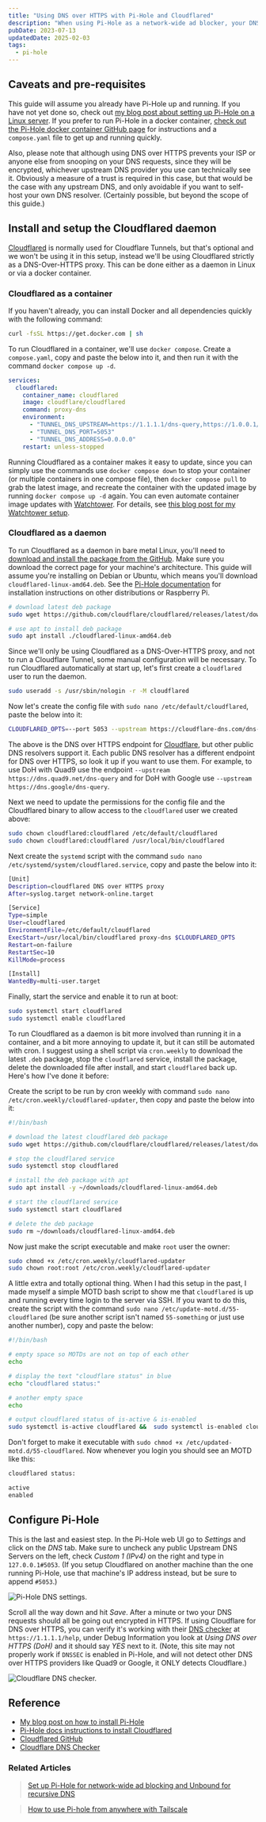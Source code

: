 ```yaml
---
title: "Using DNS over HTTPS with Pi-Hole and Cloudflared"
description: "When using Pi-Hole as a network-wide ad blocker, your DNS requests still go out in plain text and can be seen by your ISP. DNS over HTTPS encrypts DNS requests between your Pi-Hole and the upstream DNS resolver. Here is a quick guide on how to set that up with Cloudflared daemon."
pubDate: 2023-07-13
updatedDate: 2025-02-03
tags:
  - pi-hole
---
```


## Caveats and pre-requisites

This guide will assume you already have Pi-Hole up and running. If you have not yet done so, check out <a href="/blog/set-up-pihole-on-linux/" target="_blank">my blog post about setting up Pi-Hole on a Linux server</a>. If you prefer to run Pi-Hole in a docker container, <a href="https://github.com/pi-hole/docker-pi-hole" target="_blank">check out the Pi-Hole docker container GitHub page</a> for instructions and a `compose.yaml` file to get up and running quickly.

Also, please note that although using DNS over HTTPS prevents your ISP or anyone else from snooping on your DNS requests, since they will be encrypted, whichever upstream DNS provider you use can technically see it. Obviously a measure of a trust is required in this case, but that would be the case with any upstream DNS, and only avoidable if you want to self-host your own DNS resolver. (Certainly possible, but beyond the scope of this guide.)

## Install and setup the Cloudflared daemon

<a href="https://github.com/cloudflare/cloudflared" target="_blank">Cloudflared</a> is normally used for Cloudflare Tunnels, but that's optional and we won't be using it in this setup, instead we'll be using Cloudflared strictly as a DNS-Over-HTTPS proxy. This can be done either as a daemon in Linux or via a docker container.

### Cloudflared as a container

If you haven't already, you can install Docker and all dependencies quickly with the following command:

```bash
curl -fsSL https://get.docker.com | sh
```

To run Cloudflared in a container, we'll use `docker compose`. Create a `compose.yaml`, copy and paste the below into it, and then run it with the command `docker compose up -d`.

```yaml
services:
  cloudflared:
    container_name: cloudflared
    image: cloudflare/cloudflared
    command: proxy-dns
    environment:
      - "TUNNEL_DNS_UPSTREAM=https://1.1.1.1/dns-query,https://1.0.0.1/dns-query"
      - "TUNNEL_DNS_PORT=5053"
      - "TUNNEL_DNS_ADDRESS=0.0.0.0"
    restart: unless-stopped
```

Running Cloudflared as a container makes it easy to update, since you can simply use the commands use `docker compose down` to stop your container (or multiple containers in one compose file), then `docker compose pull` to grab the latest image, and recreate the container with the updated image by running `docker compose up -d` again. You can even automate container image updates with <a href="https://hub.docker.com/r/containrrr/watchtower" target="_blank">Watchtower</a>. For details, see <a href="/blog/watchtower/" target="_blank">this blog post for my Watchtower setup</a>.

### Cloudflared as a daemon

To run Cloudflared as a daemon in bare metal Linux, you'll need to <a href="https://github.com/cloudflare/cloudflared/releases/latest" target="_blank">download and install the package from the GitHub</a>. Make sure you download the correct page for your machine's architecture. This guide will assume you're installing on Debian or Ubuntu, which means you'll download `cloudflared-linux-amd64.deb`. See the <a href="https://docs.pi-hole.net/guides/dns/cloudflared" target="_blank">Pi-Hole documentation</a> for installation instructions on other distributions or Raspberry Pi.

```bash
# download latest deb package
sudo wget https://github.com/cloudflare/cloudflared/releases/latest/download/cloudflared-linux-amd64.deb

# use apt to install deb package
sudo apt install ./cloudflared-linux-amd64.deb
```

Since we'll only be using Cloudflared as a DNS-Over-HTTPS proxy, and not to run a Cloudflare Tunnel, some manual configuration will be necessary. To run Cloudflared automatically at start up, let's first create a `cloudflared` user to run the daemon.

```bash
sudo useradd -s /usr/sbin/nologin -r -M cloudflared
```

Now let's create the config file with `sudo nano /etc/default/cloudflared`, paste the below into it:

```bash
CLOUDFLARED_OPTS=--port 5053 --upstream https://cloudflare-dns.com/dns-query
```

The above is the DNS over HTTPS endpoint for <a href="https://1.1.1.1" target="_blank">Cloudflare</a>, but other public DNS resolvers support it. Each public DNS resolver has a different endpoint for DNS over HTTPS, so look it up if you want to use them. For example, to use DoH with Quad9 use the endpoint `--upstream https://dns.quad9.net/dns-query` and for DoH with Google use `--upstream https://dns.google/dns-query`.

Next we need to update the permissions for the config file and the Cloudflared binary to allow access to the `cloudflared` user we created above:

```bash
sudo chown cloudflared:cloudflared /etc/default/cloudflared
sudo chown cloudflared:cloudflared /usr/local/bin/cloudflared
```

Next create the `systemd` script with the command `sudo nano /etc/systemd/system/cloudflared.service`, copy and paste the below into it:

```bash
[Unit]
Description=cloudflared DNS over HTTPS proxy
After=syslog.target network-online.target

[Service]
Type=simple
User=cloudflared
EnvironmentFile=/etc/default/cloudflared
ExecStart=/usr/local/bin/cloudflared proxy-dns $CLOUDFLARED_OPTS
Restart=on-failure
RestartSec=10
KillMode=process

[Install]
WantedBy=multi-user.target
```

Finally, start the service and enable it to run at boot:

```bash
sudo systemctl start cloudflared
sudo systemctl enable cloudflared
```

To run Cloudflared as a daemon is bit more involved than running it in a container, and a bit more annoying to update it, but it can still be automated with cron. I suggest using a shell script via `cron.weekly` to download the latest `.deb` package, stop the `cloudflared` service, install the package, delete the downloaded file after install, and start `cloudflared` back up. Here's how I've done it before:

Create the script to be run by cron weekly with command `sudo nano /etc/cron.weekly/cloudflared-updater`, then copy and paste the below into it:

```bash
#!/bin/bash

# download the latest cloudflared deb package
sudo wget https://github.com/cloudflare/cloudflared/releases/latest/download/cloudflared-linux-amd64.deb -P ~/downloads

# stop the cloudflared service
sudo systemctl stop cloudflared

# install the deb package with apt
sudo apt install -y ~/downloads/cloudflared-linux-amd64.deb

# start the cloudflared service
sudo systemctl start cloudflared

# delete the deb package
sudo rm ~/downloads/cloudflared-linux-amd64.deb
```

Now just make the script executable and make `root` user the owner:

```bash
sudo chmod +x /etc/cron.weekly/cloudflared-updater
sudo chown root:root /etc/cron.weekly/cloudflared-updater
```

A little extra and totally optional thing. When I had this setup in the past, I made myself a simple MOTD bash script to show me that `cloudflared` is up and running every time login to the server via SSH. If you want to do this, create the script with the command `sudo nano /etc/update-motd.d/55-cloudflared` (be sure another script isn't named `55-something` or just use another number), copy and paste the below:

```bash
#!/bin/bash

# empty space so MOTDs are not on top of each other
echo

# display the text "cloudflare status" in blue
echo "cloudflared status:"

# another empty space
echo

# output cloudflared status of is-active & is-enabled
sudo systemctl is-active cloudflared &&  sudo systemctl is-enabled cloudflared
```

Don't forget to make it executable with `sudo chmod +x /etc/updated-motd.d/55-cloudflared`. Now whenever you login you should see an MOTD like this:

```bash
cloudflared status:

active
enabled
```

## Configure Pi-Hole

This is the last and easiest step. In the Pi-Hole web UI go to _Settings_ and click on the _DNS_ tab. Make sure to uncheck any public Upstream DNS Servers on the left, check _Custom 1 (IPv4)_ on the right and type in `127.0.0.1#5053`. (If you setup Cloudflared on another machine than the one running Pi-Hole, use that machine's IP address instead, but be sure to append `#5053`.)

![Pi-Hole DNS settings.](../../img/blog/cloudflared1.png 'Pi-Hole DNS settings')

Scroll all the way down and hit _Save_. After a minute or two your DNS requests should all be going out encrypted in HTTPS. If using Cloudflare for DNS over HTTPS, you can verify it's working with their <a href="https://1.1.1.1/help" target="_blank">DNS checker</a> at `https://1.1.1.1/help`, under Debug Information you look at _Using DNS over HTTPS (DoH)_ and it should say _YES_ next to it. (Note, this site may not properly work if `DNSSEC` is enabled in Pi-Hole, and will not detect other DNS over HTTPS providers like Quad9 or Google, it ONLY detects Cloudflare.)

![Cloudflare DNS checker.](../../img/blog/cloudflared2.png 'Cloudflare DNS checker')

## Reference

- <a href="set-up-pihole-on-linux" target="_blank">My blog post on how to install Pi-Hole</a>
- <a href="https://docs.pi-hole.net/guides/dns/cloudflared" target="_blank">Pi-Hole docs instructions to install Cloudflared</a>
- <a href="https://github.com/cloudflare/cloudflared" target="_blank">Cloudflared GitHub</a>
- <a href="https://1.1.1.1/help" target="_blank">Cloudflare DNS Checker</a>

### Related Articles

> [Set up Pi-Hole for network-wide ad blocking and Unbound for recursive DNS](/blog/set-up-pihole-on-linux/)

> [How to use Pi-hole from anywhere with Tailscale](/blog/pi-hole-quad9-dls-over-tls/)
